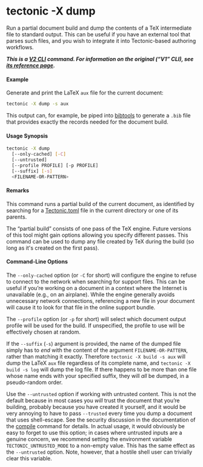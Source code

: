 # tectonic -X dump

Run a partial document build and dump the contents of a TeX intermediate file to
standard output. This can be useful if you have an external tool that parses
such files, and you wish to integrate it into Tectonic-based authoring
workflows.

***This is a [V2 CLI][v2cli-ref] command. For information on the original (“V1”
CLI), see [its reference page][v1cli-ref].***

[v2cli-ref]: ../ref/v2cli.md
[v1cli-ref]: ../ref/v1cli.md

#### Example

Generate and print the LaTeX `aux` file for the current document:

```sh
tectonic -X dump -s aux
```

This output can, for example, be piped into [bibtools] to generate a `.bib` file
that provides exactly the records needed for the document build.

[bibtools]: https://github.com/pkgw/bibtools/

#### Usage Synopsis

```sh
tectonic -X dump
  [--only-cached] [-C]
  [--untrusted]
  [--profile PROFILE] [-p PROFILE]
  [--suffix] [-s]
  <FILENAME-OR-PATTERN>
```

#### Remarks

This command runs a partial build of the current document, as identified by
searching for a [Tectonic.toml][tectonic-toml] file in the current directory or
one of its parents.

[tectonic-toml]: ../ref/tectonic-toml.md

The “partial build” consists of one pass of the TeX engine. Future versions of
this tool might gain options allowing you specify different passes. This command
can be used to dump any file created by TeX during the build (so long as it's
created on the first pass).

#### Command-Line Options

The `--only-cached` option (or `-C` for short) will configure the engine to
refuse to connect to the network when searching for support files. This can be
useful if you’re working on a document in a context where the Internet is
unavailable (e.g., on an airplane). While the engine generally avoids
unnecessary network connections, referencing a new file in your document will
cause it to look for that file in the online support bundle.

The `--profile` option (or `-p` for short) will select which document output
profile will be used for the build. If unspecified, the profile to use will be
effectively chosen at random.

If the `--suffix` (`-s`) argument is provided, the name of the dumped file
simply has to *end* with the content of the argument `FILENAME-OR-PATTERN`,
rather than matching it exactly. Therefore `tectonic -X build -s aux` will dump
the LaTeX `aux` file regardless of its complete name, and `tectonic -X build -s
log` will dump the log file. If there happens to be more than one file whose
name ends with your specified suffix, they will *all* be dumped, in a
pseudo-random order.

Use the `--untrusted` option if working with untrusted content. This is not the
default because in most cases you *will* trust the document that you’re
building, probably because you have created it yourself, and it would be very
annoying to have to pass `--trusted` every time you dump a document that uses
shell-escape. See the security discussion in the documentation of the
[compile](./compile.md) command for details. In actual usage, it would obviously
be easy to forget to use this option; in cases where untrusted inputs are a
genuine concern, we recommend setting the environment variable
`TECTONIC_UNTRUSTED_MODE` to a non-empty value. This has the same effect as the
`--untrusted` option. Note, however, that a hostile shell user can trivially
clear this variable.

